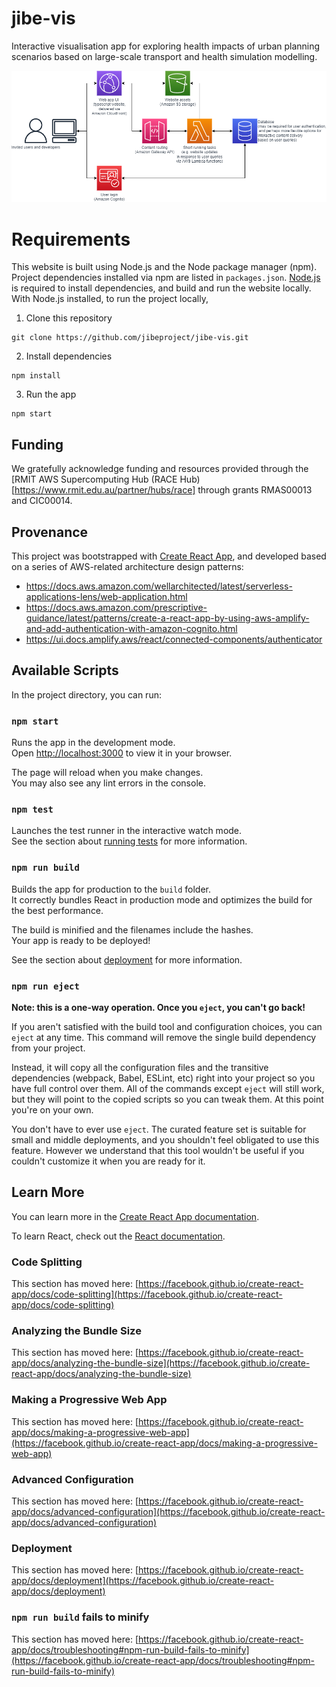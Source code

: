 # jibe-vis
Interactive visualisation app for exploring health impacts of urban planning scenarios based on large-scale transport and health simulation modelling.

![Software architecture](diagrams/architecture.drawio.png)


# Requirements
This website is built using Node.js and the Node package manager (npm).  Project dependencies installed via npm are listed in `packages.json`.  [Node.js](https://nodejs.org/en/download) is required to install dependencies, and build and run the website locally.  With Node.js installed, to run the project locally,

1. Clone this repository
```
git clone https://github.com/jibeproject/jibe-vis.git
```

2. Install dependencies
```
npm install
```

3. Run the app
```
npm start
```

## Funding
We gratefully acknowledge funding and resources provided through the [RMIT AWS Supercomputing Hub (RACE Hub)[https://www.rmit.edu.au/partner/hubs/race] through grants RMAS00013 and CIC00014. 

## Provenance
This project was bootstrapped with [Create React App](https://github.com/facebook/create-react-app), and developed based on a series of AWS-related architecture design patterns:
- https://docs.aws.amazon.com/wellarchitected/latest/serverless-applications-lens/web-application.html
- https://docs.aws.amazon.com/prescriptive-guidance/latest/patterns/create-a-react-app-by-using-aws-amplify-and-add-authentication-with-amazon-cognito.html
- https://ui.docs.amplify.aws/react/connected-components/authenticator

## Available Scripts

In the project directory, you can run:

### `npm start`

Runs the app in the development mode.\
Open [http://localhost:3000](http://localhost:3000) to view it in your browser.

The page will reload when you make changes.\
You may also see any lint errors in the console.

### `npm test`

Launches the test runner in the interactive watch mode.\
See the section about [running tests](https://facebook.github.io/create-react-app/docs/running-tests) for more information.

### `npm run build`

Builds the app for production to the `build` folder.\
It correctly bundles React in production mode and optimizes the build for the best performance.

The build is minified and the filenames include the hashes.\
Your app is ready to be deployed!

See the section about [deployment](https://facebook.github.io/create-react-app/docs/deployment) for more information.

### `npm run eject`

**Note: this is a one-way operation. Once you `eject`, you can't go back!**

If you aren't satisfied with the build tool and configuration choices, you can `eject` at any time. This command will remove the single build dependency from your project.

Instead, it will copy all the configuration files and the transitive dependencies (webpack, Babel, ESLint, etc) right into your project so you have full control over them. All of the commands except `eject` will still work, but they will point to the copied scripts so you can tweak them. At this point you're on your own.

You don't have to ever use `eject`. The curated feature set is suitable for small and middle deployments, and you shouldn't feel obligated to use this feature. However we understand that this tool wouldn't be useful if you couldn't customize it when you are ready for it.

## Learn More

You can learn more in the [Create React App documentation](https://facebook.github.io/create-react-app/docs/getting-started).

To learn React, check out the [React documentation](https://reactjs.org/).

### Code Splitting

This section has moved here: [https://facebook.github.io/create-react-app/docs/code-splitting](https://facebook.github.io/create-react-app/docs/code-splitting)

### Analyzing the Bundle Size

This section has moved here: [https://facebook.github.io/create-react-app/docs/analyzing-the-bundle-size](https://facebook.github.io/create-react-app/docs/analyzing-the-bundle-size)

### Making a Progressive Web App

This section has moved here: [https://facebook.github.io/create-react-app/docs/making-a-progressive-web-app](https://facebook.github.io/create-react-app/docs/making-a-progressive-web-app)

### Advanced Configuration

This section has moved here: [https://facebook.github.io/create-react-app/docs/advanced-configuration](https://facebook.github.io/create-react-app/docs/advanced-configuration)

### Deployment

This section has moved here: [https://facebook.github.io/create-react-app/docs/deployment](https://facebook.github.io/create-react-app/docs/deployment)

### `npm run build` fails to minify

This section has moved here: [https://facebook.github.io/create-react-app/docs/troubleshooting#npm-run-build-fails-to-minify](https://facebook.github.io/create-react-app/docs/troubleshooting#npm-run-build-fails-to-minify)
